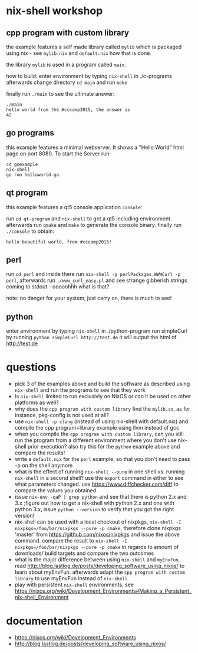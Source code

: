 # nix-shell workshop

## cpp program with custom library

the example features a self made library called `mylib` which is packaged
using nix - see `mylib.nix` and `default.nix` how that is done.

the library `mylib` is used in a program called `main`.

how to build: enter environment by typing `nix-shell` in ./c-programs afterwards
change directory `cd main` and run `make`

finally run `./main` to see the ultimate answer:

    ./main 
    hello world from the #cccamp2015, the answer is 
    42

## go programs

this example features a minimal webserver. It shows a "Hello 
World" html page on port 8080.
To start the Server run:

    cd goexample
    nix-shell    
    go run helloworld.go

## qt program

this example features a qt5 console application `console`:

run `cd qt-program` and `nix-shell` to get a qt5 including environment. afterwards
run `qmake` and `make` to generate the console binary. finally run `./console` to obtain:

    hello beautiful world, from #cccamp2015! 

## perl

run `cd perl` and inside there run `nix-shell -p perlPackages.WWWCurl -p perl`, afterwards run
`./www_curl_easy.pl` and see strange gibberish strings coming to stdout - ooooohhh what is that?

note: no danger for your system, just carry on, there is much to see!

## python
enter environment by typing `nix-shell` in ./python-program
run simpleCurl by running `python simpleCurl http://test.de`
it will output the html of http://test.de

# questions
* pick 3 of the examples above and build the software as described using `nix-shell` and run the programs to see that they work
* is `nix-shell` limited to run exclusivly on NixOS or can it be used on other platforms as well? 
* why does the `cpp program with custom library` find the `mylib.so`, as for instance, pkg-config is not used at all?
* use `nix-shell -p clang` (instead of using nix-shell with default.nix) and compile the cpp program+library example using llvm instead of gcc
* when you compile the `cpp program with custom library`, can you still run the program from a different environment where you don't use nix-shell prior execution? also try this for the `python` example above and compare the results!
* write a `default.nix` for the `perl` example, so that you don't need to pass -p on the shell anymore
* what is the effect of running `nix-shell --pure` in one shell vs. running `nix-shell` in a second shell? use the `export` command in either to see what parameters changed. use https://www.diffchecker.com/diff to compare the values you obtained
* issue `nix-env -qaP | grep python` and see that there is python 2.x and 3.x ;figure out how to get a nix-shell with python 2.x and one with python 3.x, issue `python --version` to verify that you got the right version!
* nix-shell can be used with a local checkout of nixpkgs, `nix-shell -I nixpkgs=/foo/bar/nixpkgs --pure -p cmake`, therefore clone nixpkgs 'master' from https://github.com/nixos/nixpkgs and issue the above command. compare the result to `nix-shell -I nixpkgs=/foo/bar/nixpkgs --pure -p cmake` in regards to amount of downloads/ build targets and compare the two outcomes
* what is the major difference between using `nix-shell` and `myEnvFun`, read http://blog.lastlog.de/posts/developing_software_using_nixos/ to learn about myEnvFun. afterwards adapt the `cpp program with custom library` to use myEnvFun instead of `nix-shell` 
* play with persistent `nix-shell` environments, see https://nixos.org/wiki/Development_Environments#Making_a_Persistent_nix-shell_Environment

# documentation
* https://nixos.org/wiki/Development_Environments
* http://blog.lastlog.de/posts/developing_software_using_nixos/
